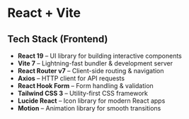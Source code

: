 # React + Vite

##  Tech Stack (Frontend)

- **React 19** – UI library for building interactive components
- **Vite 7** – Lightning-fast bundler & development server
- **React Router v7** – Client-side routing & navigation
- **Axios** – HTTP client for API requests
- **React Hook Form** – Form handling & validation
- **Tailwind CSS 3** – Utility-first CSS framework
- **Lucide React** – Icon library for modern React apps
- **Motion** – Animation library for smooth transitions


  




